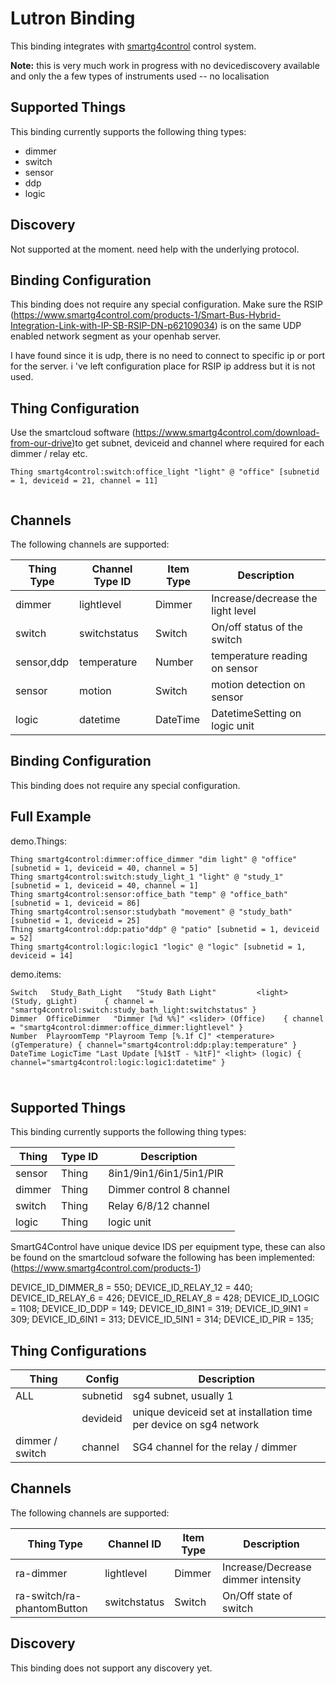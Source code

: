 # Lutron Binding

This binding integrates with [smartg4control](https://www.smartg4control.com/) control system.

**Note:** this is very much work in progress with no devicediscovery available and only the a few types of instruments used
-- no localisation

## Supported Things

This binding currently supports the following thing types:

*   dimmer
*   switch
*   sensor
*   ddp
*   logic

## Discovery

Not supported at the moment.  need help with the underlying protocol.

## Binding Configuration

This binding does not require any special configuration.  Make sure the RSIP  (https://www.smartg4control.com/products-1/Smart-Bus-Hybrid-Integration-Link-with-IP-SB-RSIP-DN-p62109034) is on the same UDP enabled network segment as your openhab server.

I have found since it is udp, there is no need to connect to specific ip or port for the server. i 've left configuration place for RSIP ip address but it is not used.  


## Thing Configuration

Use the smartcloud software (https://www.smartg4control.com/download-from-our-drive)to get subnet, deviceid and channel where required for each dimmer / relay etc.

```
Thing smartg4control:switch:office_light "light" @ "office" [subnetid = 1, deviceid = 21, channel = 11] 


```

## Channels

The following channels are supported:

| Thing Type      | Channel Type ID   | Item Type | Description                             |
|-----------------|-------------------|-----------|-----------------------------------------|
| dimmer          | lightlevel        | Dimmer    | Increase/decrease the light level       |
| switch          | switchstatus      | Switch    | On/off status of the switch             |
| sensor,ddp      | temperature       | Number    | temperature reading on sensor           |
| sensor          | motion            | Switch    | motion detection on sensor              |
| logic           | datetime          | DateTime  | DatetimeSetting on logic unit           |


## Binding Configuration

This binding does not require any special configuration.

## Full Example

demo.Things:

```
Thing smartg4control:dimmer:office_dimmer "dim light" @ "office" [subnetid = 1, deviceid = 40, channel = 5] 
Thing smartg4control:switch:study_light_1 "light" @ "study_1" [subnetid = 1, deviceid = 40, channel = 1] 
Thing smartg4control:sensor:office_bath "temp" @ "office_bath" [subnetid = 1, deviceid = 86] 
Thing smartg4control:sensor:studybath "movement" @ "study_bath" [subnetid = 1, deviceid = 25] 
Thing smartg4control:ddp:patio"ddp" @ "patio" [subnetid = 1, deviceid = 52]
Thing smartg4control:logic:logic1 "logic" @ "logic" [subnetid = 1, deviceid = 14]
```

demo.items:

```
Switch   Study_Bath_Light   "Study Bath Light"         <light>    (Study, gLight)      { channel = "smartg4control:switch:study_bath_light:switchstatus" }
Dimmer  OfficeDimmer   "Dimmer [%d %%]"	<slider> (Office)	 { channel = "smartg4control:dimmer:office_dimmer:lightlevel" }
Number 	PlayroomTemp "Playroom Temp [%.1f C]" <temperature> (gTemperature) { channel="smartg4control:ddp:play:temperature" }
DateTime LogicTime "Last Update [%1$tT - %1tF]" <light> (logic) { channel="smartg4control:logic:logic1:datetime" }


```

#

## Supported Things

This binding currently supports the following thing types:

| Thing            | Type ID | Description                                          |
|------------------|---------|------------------------------------------------------|
| sensor           | Thing   | 8in1/9in1/6in1/5in1/PIR                              |
| dimmer           | Thing   | Dimmer control 8 channel                             |
| switch           | Thing   | Relay 6/8/12 channel                                 |
| logic            | Thing   | logic unit                                           |

SmartG4Control have unique device IDS per equipment type, these can also be found on the smartcloud sofware the following has been implemented:
(https://www.smartg4control.com/products-1)

DEVICE_ID_DIMMER_8 = 550;
DEVICE_ID_RELAY_12 = 440;
DEVICE_ID_RELAY_6 = 426;
DEVICE_ID_RELAY_8 = 428;
DEVICE_ID_LOGIC = 1108;
DEVICE_ID_DDP = 149;
DEVICE_ID_8IN1 = 319;
DEVICE_ID_9IN1 = 309;
DEVICE_ID_6IN1 = 313;
DEVICE_ID_5IN1 = 314;
DEVICE_ID_PIR = 135;

## Thing Configurations

| Thing            | Config       | Description                                                           |
|------------------|--------------|-----------------------------------------------------------------------|
| ALL              | subnetid     | sg4 subnet, usually 1                                                 |
|                  | devideid     | unique deviceid set at installation time per device on sg4 network    |
| dimmer / switch  | channel      | SG4 channel for the relay / dimmer                                    |


## Channels

The following channels are supported:

| Thing Type                 | Channel ID   | Item Type | Description                        |
|----------------------------|--------------|-----------|------------------------------------|
| ra-dimmer                  | lightlevel   | Dimmer    | Increase/Decrease dimmer intensity |
| ra-switch/ra-phantomButton | switchstatus | Switch    | On/Off state of switch             |



## Discovery

This binding does not support any discovery yet.
